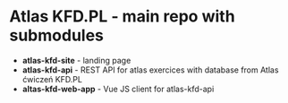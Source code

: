 # Atlas KFD.PL - main repo with submodules

* **atlas-kfd-site** - landing page
* **atlas-kfd-api** - REST API for atlas exercices with database from Atlas ćwiczeń KFD.PL
* **altas-kfd-web-app** - Vue JS client for atlas-kfd-api

